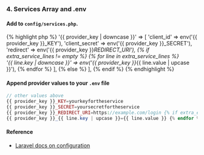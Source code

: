 ### 4. Services Array and .env

#### Add to `config/services.php`.

{% highlight php %}
'{{ provider_key | downcase }}' => [
    'client_id' => env('{{ provider_key }}_KEY'),
    'client_secret' => env('{{ provider_key }}_SECRET'),
    'redirect' => env('{{ provider_key }}_REDIRECT_URI'), {% if extra_service_lines != empty %} {% for line in extra_service_lines %}    
    '{{ line.key | downcase }}' => env('{{ provider_key }}_{{ line.value | upcase }}'), {% endfor %}
], {% else %}
],
{% endif %}
{% endhighlight %}

#### Append provider values to your `.env` file

```php
// other values above
{{ provider_key }}_KEY=yourkeyfortheservice
{{ provider_key }}_SECRET=yoursecretfortheservice
{{ provider_key }}_REDIRECT_URI=https://example.com/login {% if extra_env_lines != empty %} {% for line in extra_env_lines %}
{{ provider_key }}_{{ line.key | upcase }}={{ line.value }} {% endfor %} {% endif %}
```


#### Reference

* [Laravel docs on configuration](http://laravel.com/docs/master/configuration)
